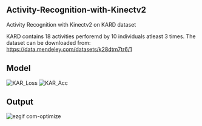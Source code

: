 ## Activity-Recognition-with-Kinectv2

Activity Recognition with Kinectv2 on KARD dataset

KARD contains 18 activities perforemd by 10 individuals atleast 3 times. The dataset can be downloaded from: https://data.mendeley.com/datasets/k28dtm7tr6/1

## Model

![KAR_Loss](https://user-images.githubusercontent.com/49958651/89467348-6a095a80-d743-11ea-9855-a7e783eb1e60.png)       ![KAR_Acc](https://user-images.githubusercontent.com/49958651/89467434-860cfc00-d743-11ea-9b04-1fb00aba0f08.png)

## Output

![ezgif com-optimize](https://user-images.githubusercontent.com/49958651/89467830-514d7480-d744-11ea-9d77-54ebc1b4ff4f.gif)



